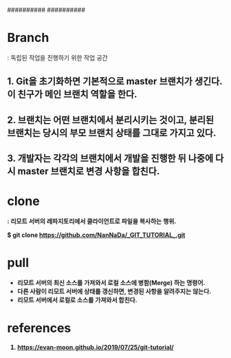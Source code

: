 ########## ##########

# Branch
  : 독립된 작업을 진행하기 위한 작업 공간

## 1. Git을 초기화하면 기본적으로 <b>master<b> 브랜치가 생긴다. 이 친구가 메인 브랜치 역할을 한다.
## 2. 브랜치는 어떤 브랜치에서 분리시키는 것이고, 분리된 브랜치는 당시의 부모 브랜치 상태를 그대로 가지고 있다.
## 3. 개발자는 각각의 브랜치에서 개발을 진행한 뒤 나중에 다시 <b>master<b> 브랜치로 변경 사항을 합친다.


# clone
  : 리모트 서버의 레파지토리에서 클라이언트로 파일을 복사하는 행위.

$ git clone https://github.com/NanNaDa/_GIT_TUTORIAL_.git


# pull
 - 리모트 서버의 최신 소스를 가져와서 로컬 소스에 병함(Merge) 하는 명령어.
 - 다른 사람이 리모트 서버에 상태를 갱신하면, 변경된 사항을 알려주지는 않는다.
 - 리모트 서버에서 로컬로 소스를 <b>가져와서 합친다<b>.




# references
1. https://evan-moon.github.io/2019/07/25/git-tutorial/


